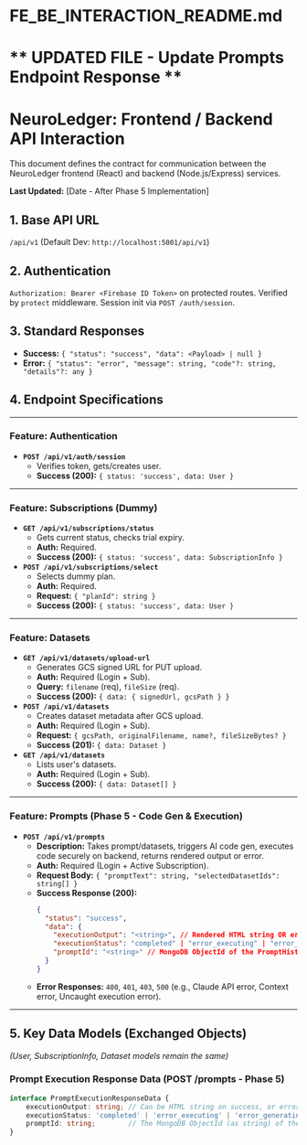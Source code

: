# FE_BE_INTERACTION_README.md
# ** UPDATED FILE - Update Prompts Endpoint Response **

# NeuroLedger: Frontend / Backend API Interaction

This document defines the contract for communication between the NeuroLedger frontend (React) and backend (Node.js/Express) services.

**Last Updated:** [Date - After Phase 5 Implementation]

## 1. Base API URL

`/api/v1` (Default Dev: `http://localhost:5001/api/v1`)

## 2. Authentication

`Authorization: Bearer <Firebase ID Token>` on protected routes. Verified by `protect` middleware. Session init via `POST /auth/session`.

## 3. Standard Responses

*   **Success:** `{ "status": "success", "data": <Payload> | null }`
*   **Error:** `{ "status": "error", "message": string, "code"?: string, "details"?: any }`

## 4. Endpoint Specifications

---

### Feature: Authentication

*   **`POST /api/v1/auth/session`**
    *   Verifies token, gets/creates user.
    *   **Success (200):** `{ status: 'success', data: User }`

---

### Feature: Subscriptions (Dummy)

*   **`GET /api/v1/subscriptions/status`**
    *   Gets current status, checks trial expiry.
    *   **Auth:** Required.
    *   **Success (200):** `{ status: 'success', data: SubscriptionInfo }`
*   **`POST /api/v1/subscriptions/select`**
    *   Selects dummy plan.
    *   **Auth:** Required.
    *   **Request:** `{ "planId": string }`
    *   **Success (200):** `{ status: 'success', data: User }`

---

### Feature: Datasets

*   **`GET /api/v1/datasets/upload-url`**
    *   Generates GCS signed URL for PUT upload.
    *   **Auth:** Required (Login + Sub).
    *   **Query:** `filename` (req), `fileSize` (req).
    *   **Success (200):** `{ data: { signedUrl, gcsPath } }`
*   **`POST /api/v1/datasets`**
    *   Creates dataset metadata after GCS upload.
    *   **Auth:** Required (Login + Sub).
    *   **Request:** `{ gcsPath, originalFilename, name?, fileSizeBytes? }`
    *   **Success (201):** `{ data: Dataset }`
*   **`GET /api/v1/datasets`**
    *   Lists user's datasets.
    *   **Auth:** Required (Login + Sub).
    *   **Success (200):** `{ data: Dataset[] }`

---

### Feature: Prompts (Phase 5 - Code Gen & Execution)

*   **`POST /api/v1/prompts`**
    *   **Description:** Takes prompt/datasets, triggers AI code gen, executes code securely on backend, returns rendered output or error.
    *   **Auth:** Required (Login + Active Subscription).
    *   **Request Body:** `{ "promptText": string, "selectedDatasetIds": string[] }`
    *   **Success Response (200):**
        ```json
        {
          "status": "success",
          "data": {
            "executionOutput": "<string>", // Rendered HTML string OR error message string
            "executionStatus": "completed" | "error_executing" | "error_generating", // Status from backend execution/generation
            "promptId": "<string>" // MongoDB ObjectId of the PromptHistory record
          }
        }
        ```
    *   **Error Responses:** `400`, `401`, `403`, `500` (e.g., Claude API error, Context error, Uncaught execution error).

---

## 5. Key Data Models (Exchanged Objects)

*(User, SubscriptionInfo, Dataset models remain the same)*

### Prompt Execution Response Data (POST /prompts - Phase 5)

```typescript
interface PromptExecutionResponseData {
    executionOutput: string; // Can be HTML string on success, or error message string on failure.
    executionStatus: 'completed' | 'error_executing' | 'error_generating';
    promptId: string;        // The MongoDB ObjectId (as string) of the saved PromptHistory record
}

```